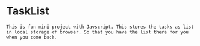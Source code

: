 # TaskList
```This is fun mini project with Javscript. This stores the tasks as list in local storage of browser. So that you have the list there for you when you come back.```
